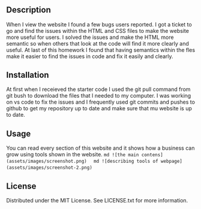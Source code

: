 # <Challenge-1>

## Description

When I view the website I found a few bugs users reported. I got a ticket to go and find the issues within the HTML and CSS files to make the website more useful for users. I solved the issues and make the HTML more semantic so when others that look at the code will find it more clearly and useful. At last of this homework I found that having semantics within the fles make it easier to find the issues in code and fix it easily and clearly.

## Installation

At first when I receieved the starter code I used the git pull command from git bush to download the files that I needed to my computer. I was working on vs code to fix the issues and I frequently used git commits and pushes to github to get my repository up to date and make sure that mu website is up to date.

## Usage

You can read every section of this website and it shows how a business can grow using tools shown in the website.
    ```md
    ![the main contens](assets/images/screenshot.png) 
    ```
    ```md
    ![describing tools of webpage](assets/images/screenshot-2.png)
    ```

## License

Distributed under the MIT License. See LICENSE.txt for more information.